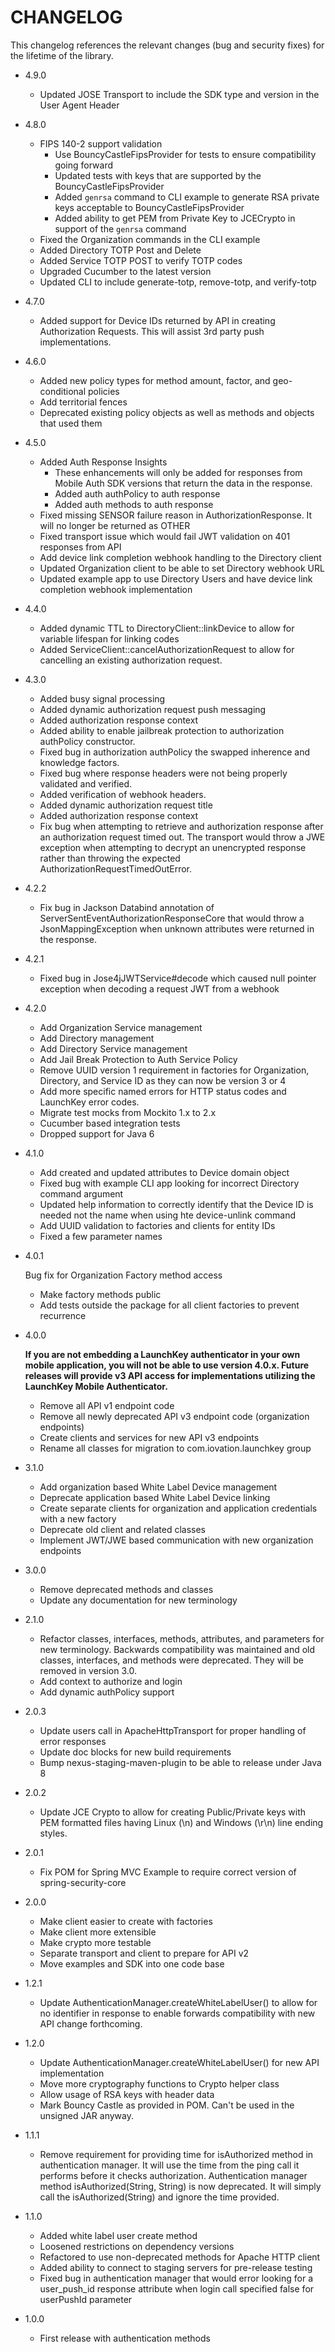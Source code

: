 # CHANGELOG

This changelog references the relevant changes (bug and security fixes) for the lifetime of the library.

  * 4.9.0
    
      * Updated JOSE Transport to include the SDK type and version in the User Agent Header
    
  * 4.8.0
  
    * FIPS 140-2 support validation
        * Use BouncyCastleFipsProvider for tests to ensure compatibility going forward
        * Updated tests with keys that are supported by the BouncyCastleFipsProvider
        * Added `genrsa` command to CLI example to generate RSA private keys acceptable to BouncyCastleFipsProvider
        * Added ability to get PEM from Private Key to JCECrypto in support of the `genrsa` command 
    * Fixed the Organization commands in the CLI example
    * Added Directory TOTP Post and Delete
    * Added Service TOTP POST to verify TOTP codes
    * Upgraded Cucumber to the latest version
    * Updated CLI to include generate-totp, remove-totp, and verify-totp

  * 4.7.0
  
    * Added support for Device IDs returned by API in creating Authorization Requests. This will assist
        3rd party push implementations.
 
  * 4.6.0
  
    * Added new policy types for method amount, factor, and geo-conditional policies
    * Add territorial fences
    * Deprecated existing policy objects as well as methods and objects that used them

  * 4.5.0
  
    * Added Auth Response Insights
        * These enhancements will only be added for responses from Mobile Auth SDK versions
          that return the data in the response.
        * Added auth authPolicy to auth response
        * Added auth methods to auth response
    * Fixed missing SENSOR failure reason in AuthorizationResponse. It will no longer be returned as OTHER
    * Fixed transport issue which would fail JWT validation on 401 responses from API
    * Add device link completion webhook handling to the Directory client
    * Updated Organization client to be able to set Directory webhook URL
    * Updated example app to use Directory Users and have device link completion webhook implementation
 
  * 4.4.0
  
    * Added dynamic TTL to DirectoryClient::linkDevice to allow for variable lifespan for linking codes
    * Added ServiceClient::cancelAuthorizationRequest to allow for cancelling an existing authorization request. 

  * 4.3.0

    * Added busy signal processing 
    * Added dynamic authorization request push messaging
    * Added authorization response context 
    * Added ability to enable jailbreak protection to authorization authPolicy constructor.
    * Fixed bug in authorization authPolicy the swapped inherence and knowledge factors.
    * Fixed bug where response headers were not being properly validated and verified.
    * Added verification of webhook headers.
    * Added dynamic authorization request title
    * Added authorization response context
    * Fix bug when attempting to retrieve and authorization response after an authorization request timed out. The transport
      would throw a JWE exception when attempting to decrypt an unencrypted response rather than throwing the expected
      AuthorizationRequestTimedOutError.

  * 4.2.2

    * Fix bug in Jackson Databind annotation of ServerSentEventAuthorizationResponseCore that would throw a
        JsonMappingException when unknown attributes were returned in the response.

  * 4.2.1

    * Fixed bug in Jose4jJWTService#decode which caused null pointer exception when decoding a request JWT from a webhook

  * 4.2.0
  
    * Add Organization Service management
    * Add Directory management
    * Add Directory Service management
    * Add Jail Break Protection to Auth Service Policy
    * Remove UUID version 1 requirement in factories for Organization, Directory, and Service ID as they can now be version 3 or 4
    * Add more specific named errors for HTTP status codes and LaunchKey error codes.
    * Migrate test mocks from Mockito 1.x to 2.x
    * Cucumber based integration tests
    * Dropped support for Java 6

  * 4.1.0
  
    * Add created and updated attributes to Device domain object
    * Fixed bug with example CLI app looking for incorrect Directory command argument
    * Updated help information to correctly identify that the Device ID is needed not the name when using hte device-unlink command
    * Add UUID validation to factories and clients for entity IDs
    * Fixed a few parameter names

  * 4.0.1

    Bug fix for Organization Factory method access

    * Make factory methods public
    * Add tests outside the package for all client factories to prevent recurrence

  * 4.0.0

    __If you are not embedding a LaunchKey authenticator in your own mobile application, you will not be able to use version 4.0.x. Future releases will provide v3 API access for implementations utilizing the LaunchKey Mobile Authenticator.__ 

    * Remove all API v1 endpoint code
    * Remove all newly deprecated API v3 endpoint code (organization endpoints)
    * Create clients and services for new API v3 endpoints
    * Rename all classes for migration to com.iovation.launchkey group

  * 3.1.0
    * Add organization based White Label Device management
    * Deprecate application based White Label Device linking
    * Create separate clients for organization and application credentials with a new factory
    * Deprecate old client and related classes
    * Implement JWT/JWE based communication with new organization endpoints

  * 3.0.0
    * Remove deprecated methods and classes
    * Update any documentation for new terminology

  * 2.1.0
    * Refactor classes, interfaces, methods, attributes, and parameters for new terminology. Backwards compatibility
        was maintained and old classes, interfaces, and methods were deprecated. They will be removed in version 3.0.
    * Add context to authorize and login
    * Add dynamic authPolicy support

  * 2.0.3
    * Update users call in ApacheHttpTransport for proper handling of error responses
    * Update doc blocks for new build requirements
    * Bump nexus-staging-maven-plugin to be able to release under Java 8

  * 2.0.2
    * Update JCE Crypto to allow for creating Public/Private keys with PEM formatted files having Linux (\n) and
        Windows (\r\n) line ending styles.

  * 2.0.1
    * Fix POM for Spring MVC Example to require correct version of spring-security-core

  * 2.0.0
    * Make client easier to create with factories
    * Make client more extensible
    * Make crypto more testable
    * Separate transport and client to prepare for API v2
    * Move examples and SDK into one code base

  * 1.2.1
    * Update AuthenticationManager.createWhiteLabelUser() to allow for no identifier in response to enable forwards
        compatibility with new API change forthcoming.

  * 1.2.0
    * Update AuthenticationManager.createWhiteLabelUser() for new API implementation
    * Move more cryptography functions to Crypto helper class
    * Allow usage of RSA keys with header data
    * Mark Bouncy Castle as provided in POM.  Can't be used in the unsigned JAR anyway.

  * 1.1.1
    * Remove requirement for providing time for isAuthorized method in authentication manager.  It will use
        the time from the ping call it performs before it checks authorization. Authentication manager method
        isAuthorized(String, String) is now deprecated.  It will simply call the isAuthorized(String) and ignore the
        time provided.

  * 1.1.0
    * Added white label user create method
    * Loosened restrictions on dependency versions
    * Refactored to use non-deprecated methods for Apache HTTP client
    * Added ability to connect to staging servers for pre-release testing
    * Fixed bug in authentication manager that would error looking for a user_push_id response attribute when login call
        specified false for userPushId parameter

  * 1.0.0
    * First release with authentication methods
